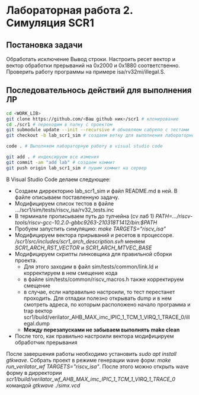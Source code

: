 # Лабораторная работа 2. Симуляция SCR1

## Постановка задачи
Обработать исключение Вывод строки. Настроить ресет вектор и вектор обработки прерываний на 0x2000 и 0x1880 соответственно. Проверить работу программы на примере isa/rv32mi/illegal.S.

## Последовательнось действий для выполнения ЛР

~~~bash
cd <WORK_LIB>
git clone https://github.com/<Ваш github ник>/scr1 # клонирование 
cd ./scr1 # переходим в папку с проектом
git submodule update --init --recursive # обновляем сабрепо с тестами
git checkout -b lab_scr1_sim # создаем ветку для выполнения лабораторной и переходим в нее

code . # Выполняем лабораторную работу в visual studio code

git add . # индексируем все измения
git commit -am "add lab" # создаем коммит
git push origin lab_scr1_sim # пушим коммит на сервер
~~~

В Visual Studio Code делаем следующее:

* Создаем дирректорию lab_scr1_sim и файл README.md в ней. В файле описываем поставленную задачу.
* Модифицируем список тестов в файле .../scr1/sim/tests/riscv_isa/rv32_tests.inc
* В терминале прописываем путь до тулчейна (сv лаб 1) _PATH=.../riscv-tools/riscv-gcc-10.2.0-gbbc9263-210318T1412/bin:$PATH_
* Пробуем запустить симуляцию: _make TARGETS="riscv_isa"_
* Модифицируем вектора прирываний и ресетов в процессоре. _/scr1/src/includes/scr1_arch_description.svh_ меняем _SCR1_ARCH_RST_VECTOR_ и _SCR1_ARCH_MTVEC_BASE_
* Модифицируем скрипты линковщика для правильной сборки проекта.
    * Для этого заходим в файл sim/tests/common/link.ld и корректируем в нем смещение кода
    * в файле sim/tests/common/riscv_macros.h также корректируем смещение
    * в случае, если направильно настроили, то тест перестанет проходить. Для отладки полезно открывать dump и в нем смотреть адреса, по которым расположено начало программа и trap вектор scr1/build/verilator_AHB_MAX_imc_IPIC_1_TCM_1_VIRQ_1_TRACE_0/illegal.dump
    * **Между перезапусками не забываем выполнять make clean**
* После того, как правильно настроили вектора модифицируем обработчик прерывания

После завершения работы необходимо установить _sudo apt install gtkwave_. Собрать проект в режиме генерации wave форм: _make run_verilator_wf TARGETS="riscv_isa"_. После этого можно открыть wave форму в дирректории _scr1/build/verilator_wf_AHB_MAX_imc_IPIC_1_TCM_1_VIRQ_1_TRACE_0_ командой  _gtkwave ./simx.vcd_




